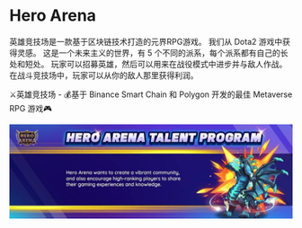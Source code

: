 # Hero Arena

英雄竞技场是一款基于区块链技术打造的元界RPG游戏。 我们从 Dota2 游戏中获得灵感。 这是一个未来主义的世界，有 5 个不同的派系，每个派系都有自己的长处和短处。 玩家可以招募英雄，然后可以用来在战役模式中进步并与敌人作战。 在战斗竞技场中，玩家可以从你的敌人那里获得利润。

⚔英雄竞技场 - 💰基于 Binance Smart Chain 和 Polygon 开发的最佳 Metaverse RPG 游戏🎮

![1080x360](1080x360.jpg)
